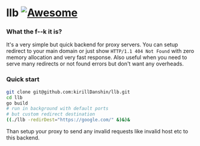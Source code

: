 # llb [![Awesome](https://cdn.rawgit.com/sindresorhus/awesome/d7305f38d29fed78fa85652e3a63e154dd8e8829/media/badge.svg)](https://github.com/avelino/awesome-go)

### What the f--k it is?
It's a very simple but quick backend for proxy servers. You can setup redirect to your main domain or just show `HTTP/1.1 404 Not Found` with zero memory allocation and very fast response. Also useful when you need to serve many redirects or not found errors but don't want any overheads.

### Quick start

```sh
git clone git@github.com:kirillDanshin/llb.git
cd llb
go build
# run in background with default ports 
# but custom redirect destination
((./llb -redirDest="https://google.com/" &)&)&
```

Than setup your proxy to send any invalid requests like invalid host etc to this backend.

